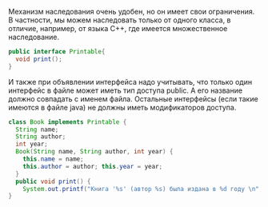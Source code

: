 Механизм наследования очень удобен, но он имеет свои ограничения. В частности, мы можем наследовать только от одного класса, в отличие, например, от языка С++, где имеется множественное наследование.

```java
public interface Printable{
  void print();
}
```

И также при объявлении интерфейса надо учитывать, что только один интерфейс в файле может иметь тип доступа public. А его название должно совпадать с именем файла. Остальные интерфейсы (если такие имеются в файле java) не должны иметь модификаторов доступа.

```java
class Book implements Printable {
  String name;
  String author;
  int year;
  Book(String name, String author, int year) {
    this.name = name;
    this.author = author; this.year = year;
  }
  public void print() {
    System.out.printf("Книга '%s' (автор %s) была издана в %d году \n", name, author, year);}
}
```
